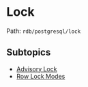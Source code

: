 # Lock

Path: `rdb/postgresql/lock`

## Subtopics
- [Advisory Lock](./advisory_lock/README.md)
- [Row Lock Modes](./row_lock_modes/README.md)

